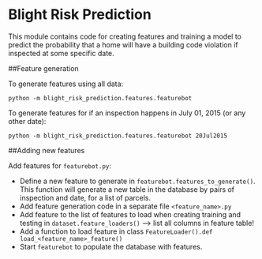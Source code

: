 # Blight Risk Prediction

This module contains code for creating features and training a model to predict the probability that a home will have a
building code violation if inspected at some specific date. 

##Feature generation

To generate features using all data:

`python -m blight_risk_prediction.features.featurebot`

To generate features for if an inspection happens in July 01, 2015 (or any other date):

`python -m blight_risk_prediction.features.featurebot 20Jul2015`

##Adding new features

Add features for `featurebot.py`:

*  Define a new feature to generate in `featurebot.features_to_generate()`. This function will generate a new table in 
    the database by pairs of inspection and date, for a list of parcels.
*  Add feature generation code in a separate file `<feature_name>.py`
*  Add feature to the list of features to load when creating training and testing in `dataset.feature_loaders()`
   --> list all columns in feature table!
*  Add a function to load feature in class `FeatureLoader().def load_<feature_name>_feature()`
*  Start `featurebot` to populate the database with features.